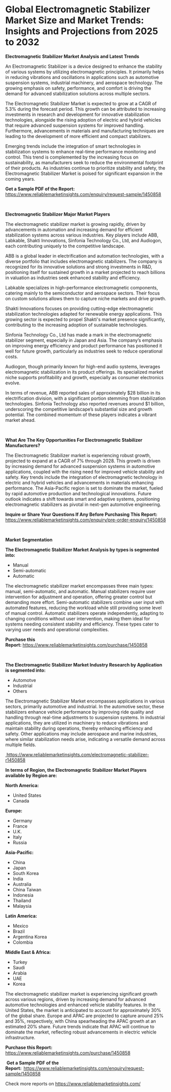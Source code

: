 <p><h1>Global Electromagnetic Stabilizer Market Size and Market Trends: Insights and Projections from 2025 to 2032</h1></p><p><strong>Electromagnetic Stabilizer Market Analysis and Latest Trends</strong></p>
<p><p>An Electromagnetic Stabilizer is a device designed to enhance the stability of various systems by utilizing electromagnetic principles. It primarily helps in reducing vibrations and oscillations in applications such as automotive suspension systems, industrial machinery, and aerospace technology. The growing emphasis on safety, performance, and comfort is driving the demand for advanced stabilization solutions across multiple sectors.</p><p>The Electromagnetic Stabilizer Market is expected to grow at a CAGR of 5.3% during the forecast period. This growth can be attributed to increasing investments in research and development for innovative stabilization technologies, alongside the rising adoption of electric and hybrid vehicles that require advanced suspension systems for improved handling. Furthermore, advancements in materials and manufacturing techniques are leading to the development of more efficient and compact stabilizers. </p><p>Emerging trends include the integration of smart technologies in stabilization systems to enhance real-time performance monitoring and control. This trend is complemented by the increasing focus on sustainability, as manufacturers seek to reduce the environmental footprint of their products. As industries continue to prioritize stability and safety, the Electromagnetic Stabilizer Market is poised for significant expansion in the coming years.</p></p>
<p><strong>Get a Sample PDF of the Report:&nbsp;</strong> <a href="https://www.reliablemarketinsights.com/enquiry/request-sample/1450858?utm_campaign=2621&utm_medium=2&utm_source=Github&utm_content=ia&utm_term=22022025&utm_id=electromagnetic-stabilizer">https://www.reliablemarketinsights.com/enquiry/request-sample/1450858</a></p>
<p>&nbsp;</p>
<p><strong>Electromagnetic Stabilizer Major Market Players</strong></p>
<p><p>The electromagnetic stabilizer market is growing rapidly, driven by advancements in automation and increasing demand for efficient stabilization systems across various industries. Key players include ABB, Labkable, Shakti Innovations, Sinfonia Technology Co., Ltd, and Audiogon, each contributing uniquely to the competitive landscape.</p><p>ABB is a global leader in electrification and automation technologies, with a diverse portfolio that includes electromagnetic stabilizers. The company is recognized for its innovative solutions and strong investments in R&D, positioning itself for sustained growth in a market projected to reach billions in valuation as industries seek enhanced stability and efficiency.</p><p>Labkable specializes in high-performance electromagnetic components, catering mainly to the semiconductor and aerospace sectors. Their focus on custom solutions allows them to capture niche markets and drive growth. </p><p>Shakti Innovations focuses on providing cutting-edge electromagnetic stabilization technologies adapted for renewable energy applications. This growing sector is expected to propel Shakti's market presence significantly, contributing to the increasing adoption of sustainable technologies.</p><p>Sinfonia Technology Co., Ltd has made a mark in the electromagnetic stabilizer segment, especially in Japan and Asia. The company’s emphasis on improving energy efficiency and product performance has positioned it well for future growth, particularly as industries seek to reduce operational costs.</p><p>Audiogon, though primarily known for high-end audio systems, leverages electromagnetic stabilization in its product offerings. Its specialized market niche supports profitability and growth, especially as consumer electronics evolve.</p><p>In terms of revenue, ABB reported sales of approximately $28 billion in its electrification division, with a significant portion stemming from stabilization technologies. Sinfonia Technology also reported revenues around $1 billion, underscoring the competitive landscape’s substantial size and growth potential. The combined momentum of these players indicates a vibrant market ahead.</p></p>
<p>&nbsp;</p>
<p><strong>What Are The Key Opportunities For Electromagnetic Stabilizer Manufacturers?</strong></p>
<p><p>The Electromagnetic Stabilizer market is experiencing robust growth, projected to expand at a CAGR of 7% through 2028. This growth is driven by increasing demand for advanced suspension systems in automotive applications, coupled with the rising need for improved vehicle stability and safety. Key trends include the integration of electromagnetic technology in electric and hybrid vehicles and advancements in materials enhancing performance. The Asia-Pacific region is set to dominate the market, fueled by rapid automotive production and technological innovations. Future outlook indicates a shift towards smart and adaptive systems, positioning electromagnetic stabilizers as pivotal in next-gen automotive engineering.</p></p>
<p><strong>Inquire or Share Your Questions If Any Before Purchasing This Report:</strong> <a href="https://www.reliablemarketinsights.com/enquiry/pre-order-enquiry/1450858?utm_campaign=2621&utm_medium=2&utm_source=Github&utm_content=ia&utm_term=22022025&utm_id=electromagnetic-stabilizer">https://www.reliablemarketinsights.com/enquiry/pre-order-enquiry/1450858</a></p>
<p>&nbsp;</p>
<p><strong>Market Segmentation</strong></p>
<p><strong>The Electromagnetic Stabilizer Market Analysis by types is segmented into:</strong></p>
<p><ul><li>Manual</li><li>Semi-automatic</li><li>Automatic</li></ul></p>
<p><p>The electromagnetic stabilizer market encompasses three main types: manual, semi-automatic, and automatic. Manual stabilizers require user intervention for adjustment and operation, offering greater control but demanding more effort. Semi-automatic stabilizers combine user input with automated features, reducing the workload while still providing some level of manual control. Automatic stabilizers operate independently, adapting to changing conditions without user intervention, making them ideal for systems needing consistent stability and efficiency. These types cater to varying user needs and operational complexities.</p></p>
<p><strong>Purchase this Report:&nbsp;</strong><a href="https://www.reliablemarketinsights.com/purchase/1450858?utm_campaign=2621&utm_medium=2&utm_source=Github&utm_content=ia&utm_term=22022025&utm_id=electromagnetic-stabilizer">https://www.reliablemarketinsights.com/purchase/1450858</a></p>
<p>&nbsp;</p>
<p><strong>The Electromagnetic Stabilizer Market Industry Research by Application is segmented into:</strong></p>
<p><ul><li>Automotve</li><li>Industrial</li><li>Others</li></ul></p>
<p><p>The Electromagnetic Stabilizer Market encompasses applications in various sectors, primarily automotive and industrial. In the automotive sector, these stabilizers enhance vehicle performance by improving ride quality and handling through real-time adjustments to suspension systems. In industrial applications, they are utilized in machinery to reduce vibrations and maintain stability during operations, thereby enhancing efficiency and safety. Other applications may include aerospace and marine industries, where similar stabilization needs arise, indicating a versatile demand across multiple fields.</p></p>
<p><a href="https://www.reliablemarketinsights.com/electromagnetic-stabilizer-r1450858?utm_campaign=2621&utm_medium=2&utm_source=Github&utm_content=ia&utm_term=22022025&utm_id=electromagnetic-stabilizer">&nbsp;https://www.reliablemarketinsights.com/electromagnetic-stabilizer-r1450858</a></p>
<p><strong>In terms of Region, the Electromagnetic Stabilizer Market Players available by Region are:</strong></p>
<p>
    <p> <strong> North America: </strong>
        <ul>
            <li>United States</li>
            <li>Canada</li>
        </ul>
        </p> 
    <p> <strong> Europe: </strong>
        <ul>
            <li>Germany</li>
            <li>France</li>
            <li>U.K.</li>
            <li>Italy</li>
            <li>Russia</li>
        </ul>
        </p> 
    <p> <strong> Asia-Pacific: </strong>
        <ul>
            <li>China</li>
            <li>Japan</li>
            <li>South Korea</li>
            <li>India</li>
            <li>Australia</li>
            <li>China Taiwan</li>
            <li>Indonesia</li>
            <li>Thailand</li>
            <li>Malaysia</li>
        </ul>
        </p> 
    <p> <strong> Latin America: </strong>
        <ul>
            <li>Mexico</li>
            <li>Brazil</li>
            <li>Argentina Korea</li>
            <li>Colombia</li>
        </ul>
        </p> 
    <p> <strong> Middle East & Africa: </strong>
        <ul>
            <li>Turkey</li>
            <li>Saudi</li>
            <li>Arabia</li>
            <li>UAE</li>
            <li>Korea</li>
        </ul>
    </p>
    </p>
<p><p>The electromagnetic stabilizer market is experiencing significant growth across various regions, driven by increasing demand for advanced automotive technologies and enhanced vehicle stability features. In the United States, the market is anticipated to account for approximately 30% of the global share. Europe and APAC are projected to capture around 25% and 35%, respectively, with China spearheading the APAC growth at an estimated 20% share. Future trends indicate that APAC will continue to dominate the market, reflecting robust advancements in electric vehicle infrastructure.</p></p>
<p><strong>Purchase this Report: </strong><a href="https://www.reliablemarketinsights.com/purchase/1450858?utm_campaign=2621&utm_medium=2&utm_source=Github&utm_content=ia&utm_term=22022025&utm_id=electromagnetic-stabilizer">https://www.reliablemarketinsights.com/purchase/1450858</a></p>
<p>&nbsp;<strong>Get a Sample PDF of the Report:&nbsp;&nbsp;</strong><a href="https://www.reliablemarketinsights.com/enquiry/request-sample/1450858?utm_campaign=2621&utm_medium=2&utm_source=Github&utm_content=ia&utm_term=22022025&utm_id=electromagnetic-stabilizer">https://www.reliablemarketinsights.com/enquiry/request-sample/1450858</a></p>
<p><strong></strong></p>
<p>Check more reports on <a href="https://www.reliablemarketinsights.com/?utm_campaign=2621&utm_medium=2&utm_source=Github&utm_content=ia&utm_term=22022025&utm_id=electromagnetic-stabilizer">https://www.reliablemarketinsights.com/</a></p>